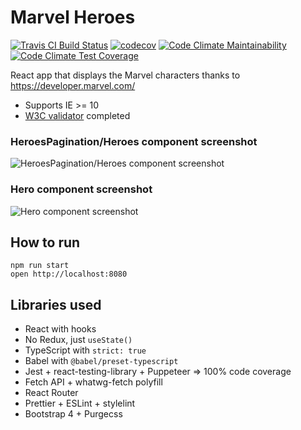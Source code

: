 # Marvel Heroes

[![Travis CI Build Status](https://travis-ci.org/tkrotoff/MarvelHeroes.svg?branch=master)](https://travis-ci.org/tkrotoff/MarvelHeroes)
[![codecov](https://codecov.io/gh/tkrotoff/MarvelHeroes/branch/master/graph/badge.svg)](https://codecov.io/gh/tkrotoff/MarvelHeroes)
[![Code Climate Maintainability](https://api.codeclimate.com/v1/badges/6440dc7f156cc4726c69/maintainability)](https://codeclimate.com/github/tkrotoff/MarvelHeroes/maintainability)
[![Code Climate Test Coverage](https://api.codeclimate.com/v1/badges/6440dc7f156cc4726c69/test_coverage)](https://codeclimate.com/github/tkrotoff/MarvelHeroes/test_coverage)

React app that displays the Marvel characters thanks to https://developer.marvel.com/

- Supports IE >= 10
- [W3C validator](https://validator.w3.org/) completed

### HeroesPagination/Heroes component screenshot

![HeroesPagination/Heroes component screenshot](doc/HeroesPagination.png)

### Hero component screenshot

![Hero component screenshot](doc/Hero.png)

## How to run

```
npm run start
open http://localhost:8080
```

## Libraries used

- React with hooks
- No Redux, just `useState()`
- TypeScript with `strict: true`
- Babel with `@babel/preset-typescript`
- Jest + react-testing-library + Puppeteer => 100% code coverage
- Fetch API + whatwg-fetch polyfill
- React Router
- Prettier + ESLint + stylelint
- Bootstrap 4 + Purgecss
